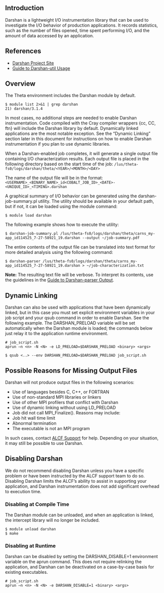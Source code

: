 ## Introduction
Darshan is a lightweight I/O instrumentation library that can be used to investigate the I/O behavior of production applications. It records statistics, such as the number of files opened, time spent performing I/O, and the amount of data accessed by an application.

## References
- [Darshan Project Site](http://www.mcs.anl.gov/research/projects/darshan/)
- [Guide to Darshan-util Usage](http://www.mcs.anl.gov/research/projects/darshan/docs/darshan-util.html)

## Overview
The Theta environment includes the Darshan module by default.
```
$ module list 2>&1 | grep darshan
21) darshan/3.1.4
```
In most cases, no additional steps are needed to enable Darshan instrumentation. Code compiled with the Cray compiler wrappers {cc, CC, ftn} will include the Darshan library by default. Dynamically linked applications are the most notable exception. See the “Dynamic Linking” section later in this document for instructions on how to enable Darshan instrumentation if you plan to use dynamic libraries.

When a Darshan-enabled job completes, it will generate a single output file containing I/O characterization results. Each output file is placed in the following directory based on the start time of the job: ```/lus/theta-fs0/logs/darshan/theta/<YEAR>/<MONTH>/<DAY>```

The name of the output file will be in the format: ```<USERNAME>_<BINARY_NAME>_id<COBALT_JOB_ID>_<DATE>-<UNIQUE_ID>_<TIMING>.darshan```

A graphical summary of I/O behavior can be generated using the darshan-job-summary.pl utility. The utility should be available in your default path, but if not, it can be loaded using the module command:
```
$ module load darshan
```
The following example shows how to execute the utility:
```
$ darshan-job-summary.pl /lus/theta-fs0/logs/darshan/theta/carns_my-app_id114525_7-27-58921_19.darshan --output ~/job-summary.pdf
```
The entire contents of the output file can be translated into text format for more detailed analysis using the following command:
```
$ darshan-parser /lus/theta-fs0/logs/darshan/theta/carns_my-app_id114525_7-27-58921_19.darshan > ~/job-characterization.txt
```

**Note:** The resulting text file will be verbose. To interpret its contents, use the guidelines in the [Guide to Darshan-parser Output](http://www.mcs.anl.gov/research/projects/darshan/docs/darshan-util.html#_guide_to_darshan_parser_output).

## Dynamic Linking
Darshan can also be used with applications that have been dynamically linked, but in this case you must set explicit environment variables in your job script and your qsub command in order to enable Darshan. See the following example. The DARSHAN_PRELOAD variable will be set automatically when the Darshan module is loaded; the commands below just relay it to the application runtime environment.

```
# job_script.sh
aprun –n <n> -N <N> -e LD_PRELOAD=$DARSHAN_PRELOAD <binary> <args>

$ qsub <..> --env DARSHAN_PRELOAD=$DARSHAN_PRELOAD job_script.sh
```

## Possible Reasons for Missing Output Files
Darshan will not produce output files in the following scenarios:

- Use of languages besides C, C++, or FORTRAN
- Use of non-standard MPI libraries or linkers
- Use of other MPI profilers that conflict with Darshan
- Use of dynamic linking without using LD_PRELOAD
- Job did not call MPI_Finalize(). Reasons may include:
- Job hit wall time limit
- Abnormal termination
- The executable is not an MPI program

In such cases, contact [ALCF Support](mailto:support@alcf.anl.gov) for help. Depending on your situation, it may still be possible to use Darshan.

## Disabling Darshan
We do not recommend disabling Darshan unless you have a specific problem or have been instructed by the ALCF support team to do so. Disabling Darshan limits the ALCF’s ability to assist in supporting your application, and Darshan instrumentation does not add significant overhead to execution time.

### Disabling at Compile Time

The Darshan module can be unloaded, and when an application is linked, the intercept library will no longer be included.
```
$ module unload darshan
$ make
```

### Disabling at Runtime

Darshan can be disabled by setting the DARSHAN_DISABLE=1 environment variable on the aprun command. This does not require relinking the application, and Darshan can be deactivated on a case-by-case basis for existing executables.

```
# job_script.sh
aprun –n <n> -N <N> -e DARSHAN_DISABLE=1 <binary> <args>
```

